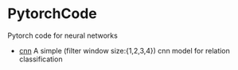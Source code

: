 # PytorchCode
Pytorch code for neural networks
* [cnn](./cnn) A simple (filter window size:{1,2,3,4}) cnn model for relation classification
